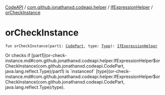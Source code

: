 [CodeAPI](../../index.md) / [com.github.jonathanxd.codeapi.helper](../index.md) / [IfExpressionHelper](index.md) / [orCheckInstance](.)

# orCheckInstance

`fun orCheckInstance(part1: `[`CodePart`](../../com.github.jonathanxd.codeapi/-code-part/index.md)`, type: `[`Type`](http://docs.oracle.com/javase/6/docs/api/java/lang/reflect/Type.html)`): `[`IfExpressionHelper`](index.md)

Or checks if [part1](or-check-instance.md#com.github.jonathanxd.codeapi.helper.IfExpressionHelper$orCheckInstance(com.github.jonathanxd.codeapi.CodePart, java.lang.reflect.Type)/part1) is `instanceof` [type](or-check-instance.md#com.github.jonathanxd.codeapi.helper.IfExpressionHelper$orCheckInstance(com.github.jonathanxd.codeapi.CodePart, java.lang.reflect.Type)/type).

